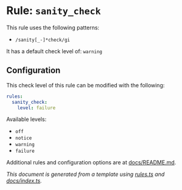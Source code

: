 # Rule: `sanity_check`

This rule uses the following patterns: 
* `/sanity[_-]*check/gi`

It has a default check level of: `warning`


## Configuration

This check level of this rule can be modified with the following:

```yml
rules:
  sanity_check:
    level: failure
```

Available levels: 

* `off`
* `notice`
* `warning`
* `failure`

Additional rules and configuration options are at [docs/README.md](../README.md).

_This document is generated from a template using [rules.ts](https://github.com/jpoehnelt/in-solidarity-bot/blob/main/src/rules.ts) and [docs/index.ts](https://github.com/jpoehnelt/in-solidarity-bot/blob/main/docs/index.ts)._
